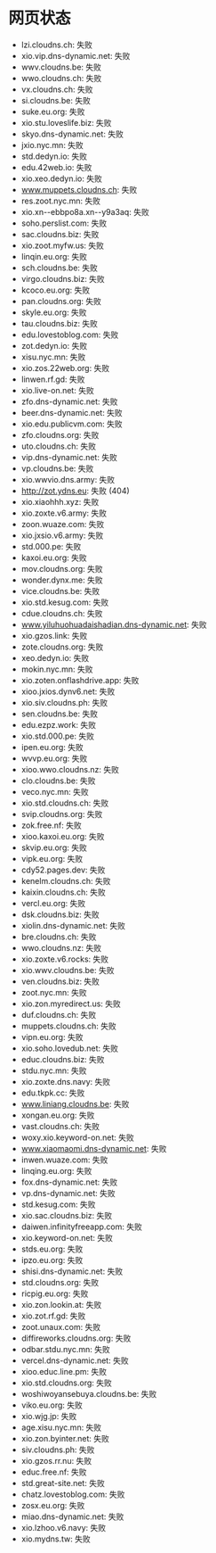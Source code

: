 # 网页状态
- lzi.cloudns.ch: 失败
- xio.vip.dns-dynamic.net: 失败
- wwv.cloudns.be: 失败
- wwo.cloudns.ch: 失败
- vx.cloudns.ch: 失败
- si.cloudns.be: 失败
- suke.eu.org: 失败
- xio.stu.loveslife.biz: 失败
- skyo.dns-dynamic.net: 失败
- jxio.nyc.mn: 失败
- std.dedyn.io: 失败
- edu.42web.io: 失败
- xio.xeo.dedyn.io: 失败
- www.muppets.cloudns.ch: 失败
- res.zoot.nyc.mn: 失败
- xio.xn--ebbpo8a.xn--y9a3aq: 失败
- soho.perslist.com: 失败
- sac.cloudns.biz: 失败
- xio.zoot.myfw.us: 失败
- linqin.eu.org: 失败
- sch.cloudns.be: 失败
- virgo.cloudns.biz: 失败
- kcoco.eu.org: 失败
- pan.cloudns.org: 失败
- skyle.eu.org: 失败
- tau.cloudns.biz: 失败
- edu.lovestoblog.com: 失败
- zot.dedyn.io: 失败
- xisu.nyc.mn: 失败
- xio.zos.22web.org: 失败
- linwen.rf.gd: 失败
- xio.live-on.net: 失败
- zfo.dns-dynamic.net: 失败
- beer.dns-dynamic.net: 失败
- xio.edu.publicvm.com: 失败
- zfo.cloudns.org: 失败
- uto.cloudns.ch: 失败
- vip.dns-dynamic.net: 失败
- vp.cloudns.be: 失败
- xio.wwvio.dns.army: 失败
- http://zot.ydns.eu: 失败 (404)
- xio.xiaohhh.xyz: 失败
- xio.zoxte.v6.army: 失败
- zoon.wuaze.com: 失败
- xio.jxsio.v6.army: 失败
- std.000.pe: 失败
- kaxoi.eu.org: 失败
- mov.cloudns.org: 失败
- wonder.dynx.me: 失败
- vice.cloudns.be: 失败
- xio.std.kesug.com: 失败
- cdue.cloudns.ch: 失败
- www.yiluhuohuadaishadian.dns-dynamic.net: 失败
- xio.gzos.link: 失败
- zote.cloudns.org: 失败
- xeo.dedyn.io: 失败
- mokin.nyc.mn: 失败
- xio.zoten.onflashdrive.app: 失败
- xioo.jxios.dynv6.net: 失败
- xio.siv.cloudns.ph: 失败
- sen.cloudns.be: 失败
- edu.ezpz.work: 失败
- xio.std.000.pe: 失败
- ipen.eu.org: 失败
- wvvp.eu.org: 失败
- xioo.wwo.cloudns.nz: 失败
- clo.cloudns.be: 失败
- veco.nyc.mn: 失败
- xio.std.cloudns.ch: 失败
- svip.cloudns.org: 失败
- zok.free.nf: 失败
- xioo.kaxoi.eu.org: 失败
- skvip.eu.org: 失败
- vipk.eu.org: 失败
- cdy52.pages.dev: 失败
- kenelm.cloudns.ch: 失败
- kaixin.cloudns.ch: 失败
- vercl.eu.org: 失败
- dsk.cloudns.biz: 失败
- xiolin.dns-dynamic.net: 失败
- bre.cloudns.ch: 失败
- wwo.cloudns.nz: 失败
- xio.zoxte.v6.rocks: 失败
- xio.wwv.cloudns.be: 失败
- ven.cloudns.biz: 失败
- zoot.nyc.mn: 失败
- xio.zon.myredirect.us: 失败
- duf.cloudns.ch: 失败
- muppets.cloudns.ch: 失败
- vipn.eu.org: 失败
- xio.soho.lovedub.net: 失败
- educ.cloudns.biz: 失败
- stdu.nyc.mn: 失败
- xio.zoxte.dns.navy: 失败
- edu.tkpk.cc: 失败
- www.liniang.cloudns.be: 失败
- xongan.eu.org: 失败
- vast.cloudns.ch: 失败
- woxy.xio.keyword-on.net: 失败
- www.xiaomaomi.dns-dynamic.net: 失败
- inwen.wuaze.com: 失败
- linqing.eu.org: 失败
- fox.dns-dynamic.net: 失败
- vp.dns-dynamic.net: 失败
- std.kesug.com: 失败
- xio.sac.cloudns.biz: 失败
- daiwen.infinityfreeapp.com: 失败
- xio.keyword-on.net: 失败
- stds.eu.org: 失败
- ipzo.eu.org: 失败
- shisi.dns-dynamic.net: 失败
- std.cloudns.org: 失败
- ricpig.eu.org: 失败
- xio.zon.lookin.at: 失败
- xio.zot.rf.gd: 失败
- zoot.unaux.com: 失败
- diffireworks.cloudns.org: 失败
- odbar.stdu.nyc.mn: 失败
- vercel.dns-dynamic.net: 失败
- xioo.educ.line.pm: 失败
- xio.std.cloudns.org: 失败
- woshiwoyansebuya.cloudns.be: 失败
- viko.eu.org: 失败
- xio.wjg.jp: 失败
- age.xisu.nyc.mn: 失败
- xio.zon.byinter.net: 失败
- siv.cloudns.ph: 失败
- xio.gzos.rr.nu: 失败
- educ.free.nf: 失败
- std.great-site.net: 失败
- chatz.lovestoblog.com: 失败
- zosx.eu.org: 失败
- miao.dns-dynamic.net: 失败
- xio.lzhoo.v6.navy: 失败
- xio.mydns.tw: 失败
